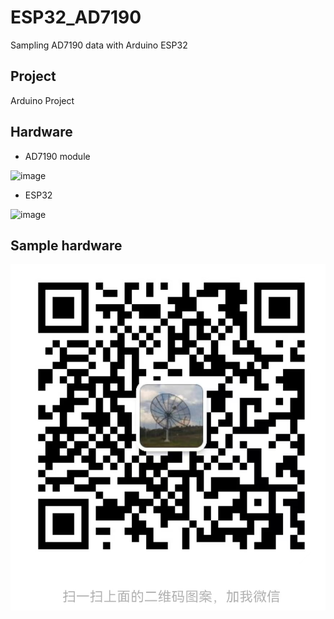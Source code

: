 # ESP32_AD7190
Sampling AD7190 data with Arduino ESP32


## Project
Arduino Project

## Hardware

* AD7190 module

![image](https://github.com/coolham/ESP32_AD7190/blob/master/images/AD7190-1-1.jpg)

* ESP32

![image](https://github.com/coolham/ESP32_AD7190/blob/master/images/AD7190-5-2.jpg)

## Sample hardware

![Contact me](https://github.com/coolham/Arduino_ESP32_AD7190/blob/master/images/wechat-esp32.png)

##

